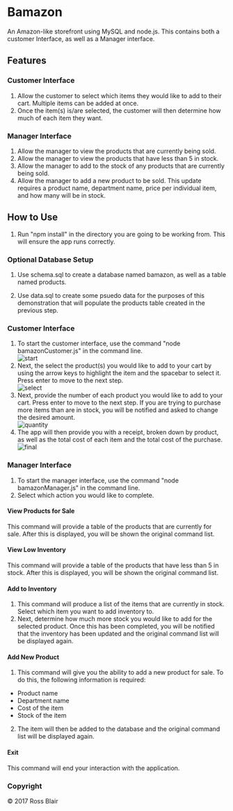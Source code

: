 # Bamazon
An Amazon-like storefront using MySQL and node.js. This contains both a customer Interface, as well as a Manager interface.  

## Features  
### Customer Interface  
1. Allow the customer to select which items they would like to add to their cart. Multiple items can be added at once.  
2. Once the item(s) is/are selected, the customer will then determine how much of each item they want.

### Manager Interface  
1. Allow the manager to view the products that are currently being sold.  
2. Allow the manager to view the products that have less than 5 in stock.  
3. Allow the manager to add to the stock of any products that are currently being sold.  
4. Allow the manager to add a new product to be sold. This update requires a product name, department name, price per individual item, and how many will be in stock.

## How to Use  

1. Run "npm install" in the directory you are going to be working from. This will ensure the app runs correctly.

### Optional Database Setup
1. Use schema.sql to create a database named bamazon, as well as a table named products.  
 
2. Use data.sql to create some psuedo data for the purposes of this demonstration that will populate the products table created in the previous step.  

### Customer Interface  
1. To start the customer interface, use the command "node bamazonCustomer.js" in the command line.  
![start](https://i.imgur.com/6ykLMDl.png)  
2. Next, the select the product(s) you would like to add to your cart by using the arrow keys to highlight the item and the spacebar to select it. Press enter to move to the next step.  
![select](https://i.imgur.com/Gv5qkG2.png)  
3. Next, provide the number of each product you would like to add to your cart. Press enter to move to the next step. If you are trying to purchase more items than are in stock, you will be notified and asked to change the desired amount.  
![quantity](https://i.imgur.com/xybijZ6.png)  
4. The app will then provide you with a receipt, broken down by product, as well as the total cost of each item and the total cost of the purchase.  
![final](https://i.imgur.com/IFHImXZ.png)  

### Manager Interface  
1. To start the manager interface, use the command "node bamazonManager.js" in the command line.  
2. Select which action you would like to complete.  
#### View Products for Sale  
This command will provide a table of the products that are currently for sale. After this is displayed, you will be shown the original command list.  
#### View Low Inventory  
This command will provide a table of the products that have less than 5 in stock. After this is displayed, you will be shown the original command list.  
#### Add to Inventory  
1.  This command will produce a list of the items that are currently in stock. Select which item you want to add inventory to.  
2. Next, determine how much more stock you would like to add for the selected product. Once this has been completed, you will be notified that the inventory has been updated and the original command list will be displayed again.  
#### Add New Product  
1. This command will give you the ability to add a new product for sale. To do this, the following information is required:  
  * Product name  
  * Department name  
  * Cost of the item  
  * Stock of the item  
2. The item will then be added to the database and the original command list will be displayed again. 
#### Exit
This command will end your interaction with the application.  

### Copyright
  &copy; 2017 Ross Blair